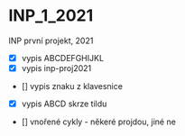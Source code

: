 # INP_1_2021
INP první projekt, 2021
- [x]  vypis ABCDEFGHIJKL
- [x]  vypis inp-proj2021
- []   vypis znaku z klavesnice 
- [x]  vypis ABCD skrze tildu
- []   vnořené cykly - někeré projdou, jiné ne
